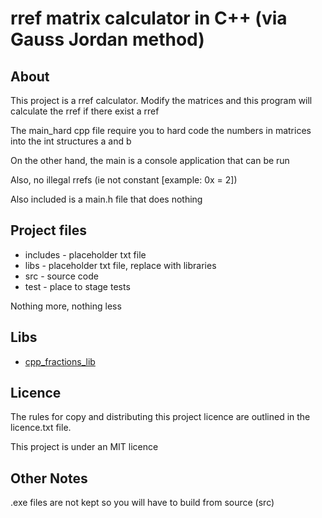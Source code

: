 
# rref matrix calculator in C++ (via Gauss Jordan method)

## About

This project is a rref calculator. Modify the matrices and
this program will calculate the rref if there exist a rref

The main_hard cpp file require you to hard code the 
numbers in matrices into the int structures a and b

On the other hand, the main is a console application that can be run

Also, no illegal rrefs (ie not constant [example: 0x = 2])

Also included is a main.h file that does nothing

## Project files

* includes - placeholder txt file
* libs - placeholder txt file, replace with libraries
* src - source code
* test - place to stage tests

Nothing more, nothing less

## Libs

* [cpp_fractions_lib](https://github.com/Zeyu-Li/cpp_fractions_lib)

## Licence

The rules for copy and distributing this project licence are
outlined in the licence.txt file.

This project is under an MIT licence

## Other Notes

.exe files are not kept so you will have to build from source (src)

